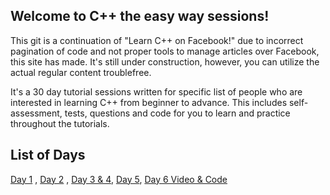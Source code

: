 ## Welcome to C++ the easy way sessions!

This git is a continuation of "Learn C++ on Facebook!" due to incorrect pagination of code and not proper tools to manage articles over Facebook, this site has made. It's still under construction, however, you can utilize the actual regular content troublefree.

It's a 30 day tutorial sessions written for specific list of people who are interested in learning C++ from beginner to advance. This includes self-assessment, tests, questions and code for you to learn and practice throughout the tutorials. 

## List of Days
[Day 1](https://github.com/variiable/c-plus-plus-the-easy-way/blob/master/DayOne.md) , 
[Day 2](https://github.com/variiable/c-plus-plus-the-easy-way/blob/master/DayTwo.md) , 
[Day 3 & 4](https://github.com/variiable/c-plus-plus-the-easy-way/blob/master/DayThree-and-DayFour.md), 
[Day 5](https://github.com/variiable/c-plus-plus-the-easy-way/blob/master/DayFive.md), 
[Day 6 Video & Code](https://github.com/variiable/c-plus-plus-the-easy-way/blob/master/DaySixCode.md)
